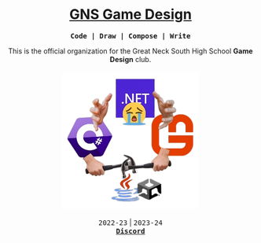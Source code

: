 <h1 align="center"><a href="https://discord.gg/dZ2q3gaPjB">GNS Game Design</a></h1>
<div align="center"> 
  <strong><pre>Code | Draw | Compose | Write</pre></strong>
</div>
<p align="center" style="text-align:center">
This is the official organization for the Great Neck South High School <strong>Game Design</strong> club. 
<br/>
<br/>
<img src="https://github.com/GNS-GameDesign/random-stuffs/blob/main/GameDesignGoofyLogo.png?raw=true" width=278 />
  <br/><br/>
  <kbd>2022-23</kbd> | <kbd>2023-24</kbd>
  <br/>
 <kbd align="center"> <a href="https://discord.gg/dZ2q3gaPjB"><strong>Discord</strong></a></kbd>
</p>
